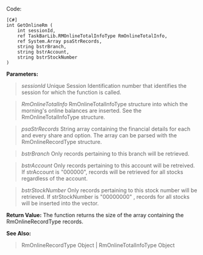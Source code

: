 Code:
```
[C#]
int GetOnlineRm ( 
    int sessionId, 
    ref TaskBarLib.RMOnlineTotalInfoType RmOnlineTotalInfo, 
    ref System.Array psaStrRecords, 
    string bstrBranch, 
    string bstrAccount, 
    string bstrStockNumber 
)
```

**Parameters:**
> _sessionId_ Unique Session Identification number that identifies the session for which the function is called.

> _RmOnlineTotalInfo_ RmOnlineTotalInfoType structure into which the morning's online balances are inserted. See the RmOnlineTotalInfoType structure.

> _psaStrRecords_ String array containing the financial details for each and every share and option. The array can be parsed with the RmOnlineRecordType structure.

> _bstrBranch_ Only records pertaining to this branch will be retrieved.

> _bstrAccount_ Only records pertaining to this account will be retreived. If strAccount is "000000", records will be retrieved for all stocks regardless of the account.

> _bstrStockNumber_ Only records pertaining to this stock number will be retrieved. If strStockNumber is "00000000" , records for all stocks will be inserted into the vector.

**Return Value:**
The function returns the size of the array containing the RmOnlineRecordType records.

**See Also:**
> RmOnlineRecordType Object | RmOnlineTotalInfoType Object